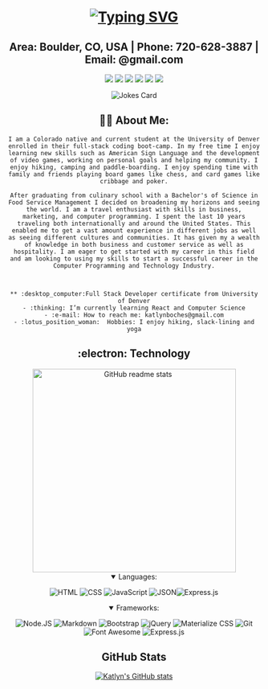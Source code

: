 <div align="center">
 
# **[![Typing SVG](https://readme-typing-svg.herokuapp.com?font=Caveat&color=%230F951B&size=31&center=true&width=450&height=70&lines=Hello...my+name+is+Katlyn+Boches!;A+full+stack+developer%2C+and+coding+ninja;that+swiftly+dispatches+bugs+;and+develops+beautiful+code)](https://git.io/typing-svg)**


## Area: Boulder, CO, USA | Phone: 720-628-3887 | Email: @gmail.com
 
 <a href="https://katlyn627.github.io/My-Portfolio/" target="_blank" alt="My Portfolio"><img src="https://img.shields.io/badge/My%20Portfolio-Here-1abc9c.svg"></a>    <a><img src="https://komarev.com/ghpvc/?username=Katlyn627"/></a>    <a href="https://www.linkedin.com/in/katlyn-boches-20110732/" target="_blank" alt="LinkedIn"><img src="https://img.shields.io/badge/-LINKEDIN-0A66C2?logo=LinkedIn"></a>    <a href="mailto:katlynboches@gmail.com" target="_blank" alt="Gmail"><img src="https://img.shields.io/badge/-GMAIL-EA4335?logo=Gmail"></a>    <a href="https://github.com/Katlyn627" target="_blank" alt="GitHub"><img src="https://img.shields.io/badge/-GITHUB-181717?logo=GitHub"></a>    <a href="https://docs.google.com/document/d/13ygbQcv5SL4h9NxDM9orSG58AbcoeopaelRb3ivmf88/edit" target="_blank" alt="Resume"><img src="https://img.shields.io/badge/Resume-Hire%20Me-1abc9c.svg"></a>
 



![Jokes Card](https://readme-jokes.vercel.app/api)

<div>

## :curly_haired_woman: About Me:
```
I am a Colorado native and current student at the University of Denver enrolled in their full-stack coding boot-camp. In my free time I enjoy learning new skills such as American Sign Language and the development of video games, working on personal goals and helping my community. I enjoy hiking, camping and paddle-boarding. I enjoy spending time with family and friends playing board games like chess, and card games like cribbage and poker.

After graduating from culinary school with a Bachelor's of Science in Food Service Management I decided on broadening my horizons and seeing the world. I am a travel enthusiast with skills in business, marketing, and computer programming. I spent the last 10 years traveling both internationally and around the United States. This enabled me to get a vast amount experience in different jobs as well as seeing different cultures and communities. It has given my a wealth of knowledge in both business and customer service as well as hospitality. I am eager to get started with my career in this field and am looking to using my skills to start a successful career in the Computer Programming and Technology Industry.



** :desktop_computer:Full Stack Developer certificate from University of Denver
- :thinking: I’m currently learning React and Computer Science
- :e-mail: How to reach me: katlynboches@gmail.com
- :lotus_position_woman:  Hobbies: I enjoy hiking, slack-lining and yoga

```

## :electron: Technology

<img src="https://github-readme-stats.vercel.app/api/top-langs/?username=Katlyn627&layout=compact&theme=onedark&langs_count=6&hide_border=true&hide=jupyter%20notebook,vim%20script,shell,roff,css,scheme,scss&title_color=58A6FF&icon_color=1F6FEB&text_color=C3D1D9&bg_color=0D1117&custom_title=Summary" alt="GitHub readme stats" width=405px>

<details open>
 <summary>Languages:</summary>

![HTML](https://img.shields.io/badge/HTML5-E34F26?style=for-the-badge&logo=html5&logoColor=white) ![CSS](https://img.shields.io/badge/CSS3-1572B6?style=for-the-badge&logo=css3&logoColor=white) ![JavaScript](https://img.shields.io/badge/JavaScript-323330?style=for-the-badge&logo=javascript&logoColor=F7DF1E) ![JSON](https://img.shields.io/badge/json-5E5C5C?style=for-the-badge&logo=json&logoColor=white)![Express.js](https://img.shields.io/badge/Express.js-404D59?style=for-the-badge)
</details>

<details open>
 <summary>Frameworks:</summary>

![Node.JS](https://img.shields.io/badge/Node.js-339933?style=for-the-badge&logo=nodedotjs&logoColor=white) ![Markdown](https://img.shields.io/badge/Markdown-000000?style=for-the-badge&logo=markdown&logoColor=white) ![Bootstrap](https://img.shields.io/badge/Bootstrap-563D7C?style=for-the-badge&logo=bootstrap&logoColor=white)  ![jQuery](https://img.shields.io/badge/jQuery-0769AD?style=for-the-badge&logo=jquery&logoColor=white) ![Materialize CSS](https://img.shields.io/badge/-materialize--css-ff69b4?style=for-the-badge&logo=materialize--css&logoColor=white) ![Git](https://img.shields.io/badge/Git-F05032?style=for-the-badge&logo=git&logoColor=white) ![Font Awesome](https://img.shields.io/badge/Font_Awesome-339AF0?style=for-the-badge&logo=fontawesome&logoColor=white) ![Express.js](https://img.shields.io/badge/Express.js-404D59?style=for-the-badge) 

## GitHub Stats

[![Katlyn's GitHub stats](https://github-readme-stats.vercel.app/api?username=Katlyn627&show_icons=true&theme=synthwave)](https://github.com/Katlyn627/github-readme-stats)


<!-- dark, radical, merko, gruvbox, tokyonight, onedark, cobalt, synthwave, highcontrast, dracula -->